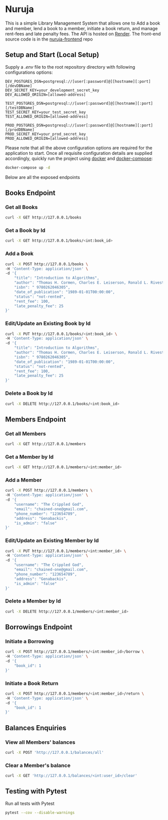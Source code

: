 # Nuruja

This is a simple Library Management System that allows one to Add a book and member, lend a book to a member, initiate
a book return, and manage rent-fees and late penalty fees. The API is hosted on [Render](https://nuruja.onrender.com).
The front-end source code is in the [nuruja-frontend](https://github.com/GichanaMayaka/nuruja-frontend) repo

## Setup and Start (Local Setup)

Supply a _.env_ file to the root repository directory with following configurations options:

```dotenv
DEV_POSTGRES_DSN=postgresql://[user[:password]@][hostname][:port][/devDBName]
DEV_SECRET_KEY=your_development_secret_key
DEV_ALLOWED_ORIGIN=[allowed-address]

TEST_POSTGRES_DSN=postgresql://[user[:password]@][hostname][:port][/testDBName]
TEST_SECRET_KEY=your_test_secret_key
TEST_ALLOWED_ORIGIN=[allowed-address]

PROD_POSTGRES_DSN=postgresql://[user[:password]@][hostname][:port][/prodDBName]
PROD_SECRET_KEY=your_prod_secret_key
PROD_ALLOWED_ORIGIN=[allowed-address]
```

Please note that all the above configuration options are required for the application to start. Once all requisite
configuration details are supplied accordingly, quickly run the project
using [docker](https://www.docker.com/) and
[docker-compose](https://docs.docker.com/compose/):

```bash
docker-compose up -d
```

Below are all the exposed endpoints

## Books Endpoint

### Get all Books

```bash
curl -X GET http://127.0.0.1/books
```

### Get a Book by Id

```bash
curl -X GET http://127.0.0.1/books/<int:book_id>
```

### Add a Book

```bash
curl -X POST http://127.0.0.1/books \
-H 'Content-Type: application/json' \
-d '{
    "title": "Introduction to Algorithms",
    "author": "Thomas H. Cormen, Charles E. Leiserson, Ronald L. Rivest, and Clifford Stein",
    "isbn": " 9780262046305",
    "date_of_publication": "1989-01-01T00:00:00",
    "status": "not-rented",
    "rent_fee": 100,
    "late_penalty_fee": 25
}'
```

### Edit/Update an Existing Book by Id

```bash
curl -X PUT http://127.0.0.1/books/<int:book_id> \
-H 'Content-Type: application/json' \
-d '{
    "title": "Introduction to Algorithms",
    "author": "Thomas H. Cormen, Charles E. Leiserson, Ronald L. Rivest, and Clifford Stein",
    "isbn": " 9780262046305",
    "date_of_publication": "1989-01-01T00:00:00",
    "status": "not-rented",
    "rent_fee": 100,
    "late_penalty_fee": 25
}'
```

### Delete a Book by Id

```bash
curl -X DELETE http://127.0.0.1/books/<int:book_id>
```

## Members Endpoint

### Get all Members

```bash
curl -X GET http://127.0.0.1/members
```

### Get a Member by Id

```bash
curl -X GET http://127.0.0.1/members/<int:member_id>
```

### Add a Member

```bash
curl -X POST http://127.0.0.1/members \
-H 'Content-Type: application/json' \
-d '{
    "username": "The Crippled God",
    "email": "chained-one@gmail.com",
    "phone_number": "123654789",
    "address": "Genabackis",
    "is_admin": "false"
}'
```

### Edit/Update an Existing Member by Id

```bash
curl -X PUT http://127.0.0.1/members/<int:member_id> \
-H 'Content-Type: application/json' \
-d '{
    "username": "The Crippled God",
    "email": "chained-one@gmail.com",
    "phone_number": "123654789",
    "address": "Genabackis",
    "is_admin": "false"
}'
```

### Delete a Member by Id

```bash
curl -X DELETE http://127.0.0.1/members/<int:member_id>
```

## Borrowings Endpoint

### Initiate a Borrowing

```bash
curl -X POST http://127.0.0.1/members/<int:member_id>/borrow \
-H 'Content-Type: application/json' \
-d '{
    "book_id": 1
}'
```

### Initiate a Book Return

```bash
curl -X POST http://127.0.0.1/members/<int:member_id>/return \
-H 'Content-Type: application/json' \
-d '{
    "book_id": 1
}'
```

## Balances Enquiries

### View all Members' balances

```bash
curl -X POST 'http://127.0.0.1/balances/all'
```

### Clear a Member's balance

```bash
curl -X GET 'http://127.0.0.1/balances/<int:user_id>/clear'
```

## Testing with Pytest

Run all tests with Pytest

```bash
pytest --cov --disable-warnings
```

